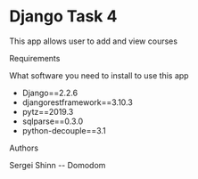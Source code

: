 # Django Task 4
This app allows user to add and view courses

Requirements

What software you need to install to use this app

- Django==2.2.6
- djangorestframework==3.10.3
- pytz==2019.3
- sqlparse==0.3.0
- python-decouple==3.1

Authors

Sergei Shinn -- Domodom
